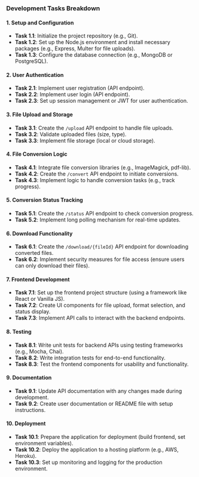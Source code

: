 ### Development Tasks Breakdown

#### 1. **Setup and Configuration**

- **Task 1.1**: Initialize the project repository (e.g., Git).
- **Task 1.2**: Set up the Node.js environment and install necessary packages (e.g., Express, Multer for file uploads).
- **Task 1.3**: Configure the database connection (e.g., MongoDB or PostgreSQL).

#### 2. **User Authentication**

- **Task 2.1**: Implement user registration (API endpoint).
- **Task 2.2**: Implement user login (API endpoint).
- **Task 2.3**: Set up session management or JWT for user authentication.

#### 3. **File Upload and Storage**

- **Task 3.1**: Create the `/upload` API endpoint to handle file uploads.
- **Task 3.2**: Validate uploaded files (size, type).
- **Task 3.3**: Implement file storage (local or cloud storage).

#### 4. **File Conversion Logic**

- **Task 4.1**: Integrate file conversion libraries (e.g., ImageMagick, pdf-lib).
- **Task 4.2**: Create the `/convert` API endpoint to initiate conversions.
- **Task 4.3**: Implement logic to handle conversion tasks (e.g., track progress).

#### 5. **Conversion Status Tracking**

- **Task 5.1**: Create the `/status` API endpoint to check conversion progress.
- **Task 5.2**: Implement long polling mechanism for real-time updates.

#### 6. **Download Functionality**

- **Task 6.1**: Create the `/download/{fileId}` API endpoint for downloading converted files.
- **Task 6.2**: Implement security measures for file access (ensure users can only download their files).

#### 7. **Frontend Development**

- **Task 7.1**: Set up the frontend project structure (using a framework like React or Vanilla JS).
- **Task 7.2**: Create UI components for file upload, format selection, and status display.
- **Task 7.3**: Implement API calls to interact with the backend endpoints.

#### 8. **Testing**

- **Task 8.1**: Write unit tests for backend APIs using testing frameworks (e.g., Mocha, Chai).
- **Task 8.2**: Write integration tests for end-to-end functionality.
- **Task 8.3**: Test the frontend components for usability and functionality.

#### 9. **Documentation**

- **Task 9.1**: Update API documentation with any changes made during development.
- **Task 9.2**: Create user documentation or README file with setup instructions.

#### 10. **Deployment**

- **Task 10.1**: Prepare the application for deployment (build frontend, set environment variables).
- **Task 10.2**: Deploy the application to a hosting platform (e.g., AWS, Heroku).
- **Task 10.3**: Set up monitoring and logging for the production environment.